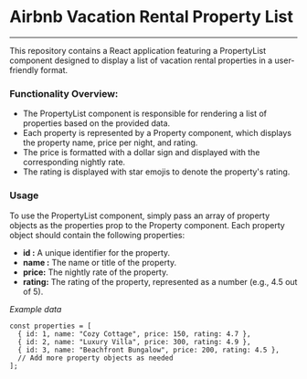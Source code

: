 # Airbnb Vacation Rental Property List

---

This repository contains a React application featuring a PropertyList component designed to display a list of vacation rental properties in a user-friendly format.

### Functionality Overview:

- The PropertyList component is responsible for rendering a list of properties based on the provided data.
- Each property is represented by a Property component, which displays the property name, price per night, and rating.
- The price is formatted with a dollar sign and displayed with the corresponding nightly rate.
- The rating is displayed with star emojis to denote the property's rating.

### Usage

To use the PropertyList component, simply pass an array of property objects as the properties prop to the Property component. Each property object should contain the following properties:

- **id :** A unique identifier for the property.
- **name :** The name or title of the property.
- **price:** The nightly rate of the property.
- **rating:** The rating of the property, represented as a number (e.g., 4.5 out of 5).

_Example data_

```
const properties = [
  { id: 1, name: "Cozy Cottage", price: 150, rating: 4.7 },
  { id: 2, name: "Luxury Villa", price: 300, rating: 4.9 },
  { id: 3, name: "Beachfront Bungalow", price: 200, rating: 4.5 },
  // Add more property objects as needed
];
```

